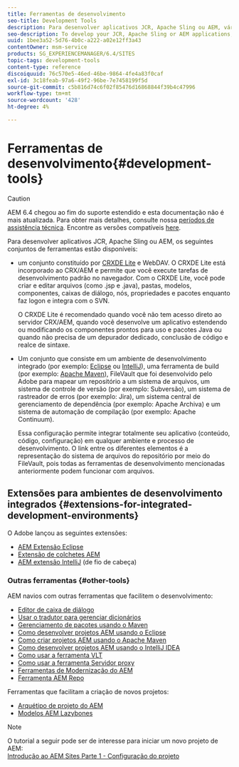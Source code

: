 ```yaml
---
title: Ferramentas de desenvolvimento
seo-title: Development Tools
description: Para desenvolver aplicativos JCR, Apache Sling ou AEM, vários conjuntos de ferramentas estão disponíveis
seo-description: To develop your JCR, Apache Sling or AEM applications, a number of tool sets are available
uuid: 1bee3a52-5d76-4b0c-a222-a02e12ff3a43
contentOwner: msm-service
products: SG_EXPERIENCEMANAGER/6.4/SITES
topic-tags: development-tools
content-type: reference
discoiquuid: 76c570e5-46ed-46be-9864-4fe4a83f0caf
exl-id: 3c18feab-97a6-49f2-96be-7e7458199f5d
source-git-commit: c5b816d74c6f02f85476d16868844f39b4c47996
workflow-type: tm+mt
source-wordcount: '428'
ht-degree: 4%

---
```


# Ferramentas de desenvolvimento{#development-tools}

>[!CAUTION]
>
>AEM 6.4 chegou ao fim do suporte estendido e esta documentação não é mais atualizada. Para obter mais detalhes, consulte nossa [períodos de assistência técnica](https://helpx.adobe.com/br/support/programs/eol-matrix.html). Encontre as versões compatíveis [here](https://experienceleague.adobe.com/docs/).

Para desenvolver aplicativos JCR, Apache Sling ou AEM, os seguintes conjuntos de ferramentas estão disponíveis:

* um conjunto constituído por [CRXDE Lite](/help/sites-developing/developing-with-crxde-lite.md) e WebDAV. O CRXDE Lite está incorporado ao CRX/AEM e permite que você execute tarefas de desenvolvimento padrão no navegador. Com o CRXDE Lite, você pode criar e editar arquivos (como .jsp e .java), pastas, modelos, componentes, caixas de diálogo, nós, propriedades e pacotes enquanto faz logon e integra com o SVN.

   O CRXDE Lite é recomendado quando você não tem acesso direto ao servidor CRX/AEM, quando você desenvolve um aplicativo estendendo ou modificando os componentes prontos para uso e pacotes Java ou quando não precisa de um depurador dedicado, conclusão de código e realce de sintaxe.

* Um conjunto que consiste em um ambiente de desenvolvimento integrado (por exemplo: [Eclipse](/help/sites-developing/howto-projects-eclipse.md) ou [IntelliJ](/help/sites-developing/ht-intellij.md)), uma ferramenta de build (por exemplo: [Apache Maven](/help/sites-developing/ht-projects-maven.md)), FileVault que foi desenvolvido pelo Adobe para mapear um repositório a um sistema de arquivos, um sistema de controle de versão (por exemplo: Subversão), um sistema de rastreador de erros (por exemplo: Jira), um sistema central de gerenciamento de dependência (por exemplo: Apache Archiva) e um sistema de automação de compilação (por exemplo: Apache Continuum).

   Essa configuração permite integrar totalmente seu aplicativo (conteúdo, código, configuração) em qualquer ambiente e processo de desenvolvimento. O link entre os diferentes elementos é a representação do sistema de arquivos do repositório por meio do FileVault, pois todas as ferramentas de desenvolvimento mencionadas anteriormente podem funcionar com arquivos.

## Extensões para ambientes de desenvolvimento integrados {#extensions-for-integrated-development-environments}

O Adobe lançou as seguintes extensões:

* [AEM Extensão Eclipse](/help/sites-developing/aem-eclipse.md)
* [Extensão de colchetes AEM](/help/sites-developing/aem-brackets.md)
* [AEM extensão IntelliJ](https://github.com/headwirecom/aem-ide-tooling-4-intellij/blob/master/documenation/AEM%20Tooling%20Plugin%20for%20IntelliJ%20IDEA.pdf) (de fio de cabeça)

### Outras ferramentas {#other-tools}

AEM navios com outras ferramentas que facilitem o desenvolvimento:

* [Editor de caixa de diálogo](/help/sites-developing/dialog-editor.md)
* [Usar o tradutor para gerenciar dicionários](/help/sites-developing/i18n-translator.md)
* [Gerenciamento de pacotes usando o Maven](/help/sites-developing/vlt-mavenplugin.md)
* [Como desenvolver projetos AEM usando o Eclipse](/help/sites-developing/howto-projects-eclipse.md)
* [Como criar projetos AEM usando o Apache Maven](/help/sites-developing/ht-projects-maven.md)
* [Como desenvolver projetos AEM usando o IntelliJ IDEA](/help/sites-developing/ht-intellij.md)
* [Como usar a ferramenta VLT](/help/sites-developing/ht-vlttool.md)
* [Como usar a ferramenta Servidor proxy](/help/sites-developing/ht-proxy-server.md)
* [Ferramentas de Modernização do AEM](/help/sites-developing/modernization-tools.md)
* [Ferramenta AEM Repo](/help/sites-developing/aem-repo-tool.md)

Ferramentas que facilitam a criação de novos projetos:

* [Arquétipo de projeto do AEM](https://github.com/Adobe-Marketing-Cloud/aem-project-archetype)
* [Modelos AEM Lazybones](https://github.com/Adobe-Consulting-Services/lazybones-aem-templates)

>[!NOTE]
>
>O tutorial a seguir pode ser de interesse para iniciar um novo projeto de AEM:\
>[Introdução ao AEM Sites Parte 1 - Configuração do projeto](https://helpx.adobe.com/experience-manager/kt/sites/using/getting-started-wknd-tutorial-develop/part1.html)
